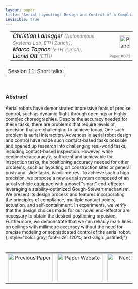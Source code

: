 ```yaml
---
layout: paper
title: "Aerial Layouting: Design and Control of a Compliant and Actuated End-Effector for Precise In-flight Marking on Ceilings"
invisible: true
---
```

<head>
<style>
* {
  box-sizing: border-box;
}

#myInput {
  background-position: 10px 10px;
  background-repeat: no-repeat;
  width: 100%;
  font-size: 100%;
  padding: 12px 20px 12px 40px;
  border: 1px solid #ddd;
  margin-bottom: 12px;
}

#myTable, #myTableA {
  border-collapse: collapse;
  width: 100%;
  border: 1px solid #ddd;
  font-size: 100%;
}

#myTable th, #myTable td, #myTableA th, #myTableA td {
  text-align: left;
  padding: 12px;
}

#myTable tr, #myTableA tr {
  border-bottom: 1px solid #ddd;
}

#myTable tr.header, #myTable tr:hover, #myTableA tr.header, #myTableA tr:hover {
  background-color: #f1f1f1;
}


#eventcounter1 a {
    font-size: 12px;
    color: #ffffff;
    display: block;
}

#eventcounter1 a:hover {
    text-decoration: none;
}

#eventcounter2 a {
    font-size: 12px;
    color: #ffffff;
    display: block;
}

#eventcounter2 a:hover {
    text-decoration: none;
}

</style>
</head>

<table width = "95%" style="padding-left: 15px; margin-left: auto; margin-right: 10px;">
<tr><td style = "vertical-align: top; padding-right: 25px;" rowspan="2">
<span style="color:black; font-size: 110%;"><i>
Christian Lanegger <span style="color:gray; font-size: 85%">(Autonomous Systems Lab, ETH Zurich)</span><span style="color:gray; font-size: 100%">,</span><br>
Marco Tognon <span style="color:gray; font-size: 85%">(ETH Zurich)</span><span style="color:gray; font-size: 100%">,</span><br>
Lionel Ott <span style="color:gray; font-size: 85%">(ETH)</span>
</i></span>
</td>

<td style="text-align: right;"><a href="http://www.roboticsproceedings.org/rss18/p073.pdf"><img src="{{ site.baseurl }}/images/paper_link.png" alt="Paper Website" width = "33"  height = "40"/></a><br></td>
</tr>
<tr>
<td style="color:#777789; text-align:right; font-size: 75%; margin-right:10px;">Paper&nbsp;#073</td>
</tr>
</table>

<table width="80%" style="margin-top: 20px; margin-left: auto; margin-right: auto;">
  <tr>
    <td style="text-align:center;">Session 11. Short talks</td>
  </tr>
</table>
<br>


### Abstract
Aerial robots have demonstrated impressive feats of precise control, such as dynamic flight through openings or highly complex choreographies. Despite the accuracy needed for these tasks, there are problems that require levels of precision that are challenging to achieve today. One such problem is aerial interaction. Advances in aerial robot design and control have made such contact-based tasks possible and opened up research into challenging real-world tasks, including contact-based inspection. However, while centimetre accuracy is sufficient and achievable for inspection tasks, the positioning accuracy needed for other problems, such as layouting on construction sites or general push-and-slide tasks, is millimetres. To achieve such a high precision, we propose a new aerial system composed of an aerial vehicle equipped with a novel "smart" end-effector leveraging a stability-optimized Gough-Stewart mechanism. We present its design process and features incorporating the principles of compliance, multiple contact points, actuation, and self-containment.
In experiments, we verify that the design choices made for our novel end-effector are necessary to obtain the desired positioning precision. Furthermore, we demonstrate that we can reliably mark lines on ceilings with millimetre accuracy without the need for precise modeling or sophisticated control of the aerial robot.
{: style="color:gray; font-size: 120%; text-align: justified;"}


<table width="100%" style="margin-top:40px;">
<tr>
    <td style="width: 30%; text-align: center;"><a href="{{ site.baseurl }}/program/papers/072/">
<img src="{{ site.baseurl }}/images/previous_paper_icon.png"
       alt="Previous Paper" width = "142"  height = "90"/> 
</a> </td>
<td style="text-align: center;"><a href="{{ site.baseurl }}/program/papers">
<img src="{{ site.baseurl }}/images/overview_icon.png"
       alt="Paper Website" width = "142"  height = "90"/> 
</a> </td>
    <td style="width: 30%; text-align: center;"><a href="{{ site.baseurl }}/program/papers/074/">
    <img src="{{ site.baseurl }}/images/next_paper_icon.png"
        alt="Next Paper" width = "142"  height = "90"/>
    </a></td>
</tr>
</table>
